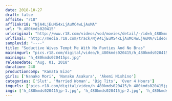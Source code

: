 ```yaml
---
date: 2018-10-27
draft: false
affsite: "r18"
afflinkr18: "NjA4LjEuMS4xLjAuMC4wLjAuMA"
url: "h_480kmds020415"
urloriginal: "http://www.r18.com/videos/vod/movies/detail/-/id=h_480kmds020415"
urlfinal: "http://media.r18.com/track/NjA4LjEuMS4xLjAuMC4wLjAuMA/videos/vod/movies/detail/-/id=h_480kmds020415"
samplevid: "----"
title: "Seductive Wives Tempt Me With No Panties And No Bras"
mainimgurl: "pics.r18.com/digital/video/h_480kmds020415/h_480kmds020415ps.jpg"
mainimgs: "h_480kmds020415ps.jpg"
releasedate: "Aug. 01, 2018"
duration: 240
productioncomp: "Kamata Eizo"
girls: ['Nanako Mori', 'Nanako Asakura', 'Akemi Nishino']
categories: ['Slut', 'Married Woman', 'Big Tits', 'Over 4 Hours']
imgurls: ['pics.r18.com/digital/video/h_480kmds020415/h_480kmds020415jp-1.jpg', 'pics.r18.com/digital/video/h_480kmds020415/h_480kmds020415jp-2.jpg', 'pics.r18.com/digital/video/h_480kmds020415/h_480kmds020415jp-3.jpg', 'pics.r18.com/digital/video/h_480kmds020415/h_480kmds020415jp-4.jpg', 'pics.r18.com/digital/video/h_480kmds020415/h_480kmds020415jp-5.jpg', 'pics.r18.com/digital/video/h_480kmds020415/h_480kmds020415jp-6.jpg', 'pics.r18.com/digital/video/h_480kmds020415/h_480kmds020415jp-7.jpg', 'pics.r18.com/digital/video/h_480kmds020415/h_480kmds020415jp-8.jpg', 'pics.r18.com/digital/video/h_480kmds020415/h_480kmds020415jp-9.jpg', 'pics.r18.com/digital/video/h_480kmds020415/h_480kmds020415jp-10.jpg', 'pics.r18.com/digital/video/h_480kmds020415/h_480kmds020415jp-11.jpg', 'pics.r18.com/digital/video/h_480kmds020415/h_480kmds020415jp-12.jpg', 'pics.r18.com/digital/video/h_480kmds020415/h_480kmds020415jp-13.jpg', 'pics.r18.com/digital/video/h_480kmds020415/h_480kmds020415jp-14.jpg', 'pics.r18.com/digital/video/h_480kmds020415/h_480kmds020415jp-15.jpg', 'pics.r18.com/digital/video/h_480kmds020415/h_480kmds020415jp-16.jpg', 'pics.r18.com/digital/video/h_480kmds020415/h_480kmds020415jp-17.jpg', 'pics.r18.com/digital/video/h_480kmds020415/h_480kmds020415jp-18.jpg', 'pics.r18.com/digital/video/h_480kmds020415/h_480kmds020415jp-19.jpg', 'pics.r18.com/digital/video/h_480kmds020415/h_480kmds020415jp-20.jpg']
imgs: ['h_480kmds020415jp-1.jpg', 'h_480kmds020415jp-2.jpg', 'h_480kmds020415jp-3.jpg', 'h_480kmds020415jp-4.jpg', 'h_480kmds020415jp-5.jpg', 'h_480kmds020415jp-6.jpg', 'h_480kmds020415jp-7.jpg', 'h_480kmds020415jp-8.jpg', 'h_480kmds020415jp-9.jpg', 'h_480kmds020415jp-10.jpg', 'h_480kmds020415jp-11.jpg', 'h_480kmds020415jp-12.jpg', 'h_480kmds020415jp-13.jpg', 'h_480kmds020415jp-14.jpg', 'h_480kmds020415jp-15.jpg', 'h_480kmds020415jp-16.jpg', 'h_480kmds020415jp-17.jpg', 'h_480kmds020415jp-18.jpg', 'h_480kmds020415jp-19.jpg', 'h_480kmds020415jp-20.jpg']
---
```

